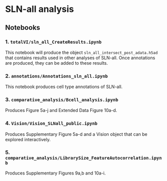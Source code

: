 # SLN-all analysis

## Notebooks

### 1. `totalVI/sln_all_CreateResults.ipynb`
This notebook will produce the object `sln_all_intersect_post_adata.h5ad` that contains results used in other analyses of SLN-all. Once annotations are produced, they can be added to these results.

### 2. `annotations/Annotations_sln_all.ipynb`  
This notebook produces cell type annotations of SLN-all.

### 3. `comparative_analysis/Bcell_analysis.ipynb`
Produces Figure 5a-j and Extended Data Figure 10a-d.

### 4. `Vision/Vision_SLNall_public.ipynb`
Produces Supplementary Figure 5a-d and a Vision object that can be explored interactively.

### 5. `comparative_analysis/LibrarySize_FeatureAutocorrelation.ipynb`
Produces Supplementary Figures 9a,b and 10a-i.

